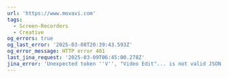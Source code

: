 ```yaml
---
url: 'https://www.movavi.com'
tags:
  - Screen-Recorders
  - Creative
og_errors: true
og_last_error: '2025-03-08T20:39:43.593Z'
og_error_message: HTTP error 401
last_jina_request: '2025-03-09T06:45:00.278Z'
jina_error: 'Unexpected token ''V'', "Video Edit"... is not valid JSON'
---
```


